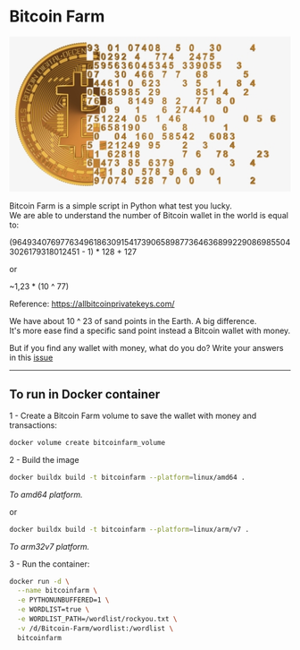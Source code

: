 # Bitcoin Farm

![img.png](imgs/btc_numbers.png)

Bitcoin Farm is a simple script in Python what test you lucky.  
We are able to understand the number of Bitcoin wallet in the world is equal to:

(964934076977634961863091541739065898773646368992290869855043026179318012451 - 1) * 128 + 127

or

~1,23 * (10 ^ 77)

Reference: <https://allbitcoinprivatekeys.com/>

We have about 10 ^ 23 of sand points in the Earth. A big difference.  
It's more ease find a specific sand point instead a Bitcoin wallet with money.

But if you find any wallet with money, what do you do?
Write your answers in this [issue](https://github.com/raphaelsander/Bitcoin-Farm/issues/2)

---

## To run in Docker container

1 - Create a Bitcoin Farm volume to save the wallet with money and transactions:

```bash
docker volume create bitcoinfarm_volume
```

2 - Build the image

```bash
docker buildx build -t bitcoinfarm --platform=linux/amd64 .
```

*To amd64 platform.*

or

```bash
docker buildx build -t bitcoinfarm --platform=linux/arm/v7 .
```

*To arm32v7 platform.*

3 - Run the container:

```bash
docker run -d \
  --name bitcoinfarm \
  -e PYTHONUNBUFFERED=1 \
  -e WORDLIST=true \
  -e WORDLIST_PATH=/wordlist/rockyou.txt \
  -v /d/Bitcoin-Farm/wordlist:/wordlist \
  bitcoinfarm
```
